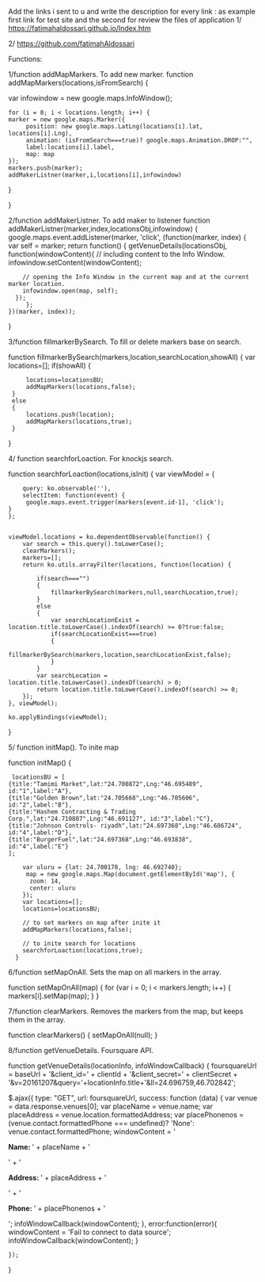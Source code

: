 

Add the links i sent to u and write the description for every link : as example first link for test site and the second for review the files of application
1/ https://fatimahaldossari.github.io/Index.htm

2/ https://github.com/fatimahAldossari





Functions:

1/function addMapMarkers.
 To add new marker.
 function addMapMarkers(locations,isFromSearch) {

var infowindow = new google.maps.InfoWindow();


	for (i = 0; i < locations.length; i++) {  
    marker = new google.maps.Marker({
         position: new google.maps.LatLng(locations[i].lat, locations[i].Lng),
		 animation: (isFromSearch===true)? google.maps.Animation.DROP:"",
		 label:locations[i].label,
         map: map
    });
	markers.push(marker);
    addMakerListner(marker,i,locations[i],infowindow)

}

}

2/function addMakerListner.
 To add maker to listener
 function addMakerListner(marker,index,locationsObj,infowindow)
{
	google.maps.event.addListener(marker, 'click', (function(marker, index) {
		var self = marker;
         return function() {
            getVenueDetails(locationsObj, function(windowContent){
        // including content to the Info Window.
        infowindow.setContent(windowContent);

        // opening the Info Window in the current map and at the current marker location.
        infowindow.open(map, self);
      });
         };
    })(marker, index));

}

3/function fillmarkerBySearch.
 To fill or delete markers base on search.

 function fillmarkerBySearch(markers,location,searchLocation,showAll)
  {
 	 var locations=[];
 	 if(showAll)
 	 {

 		 locations=locationsBU;
 		 addMapMarkers(locations,false);
 	 }
 	 else
 	 {
 		 locations.push(location);
 		 addMapMarkers(locations,true);
 	 }
  }

4/ function searchforLoaction.
 For knockjs search.

 function searchforLoaction(locations,isInit)
 {
	  var viewModel = {

        query: ko.observable(''),
		selectItem: function(event) {
         google.maps.event.trigger(markers[event.id-1], 'click');
    }
    };


    viewModel.locations = ko.dependentObservable(function() {
        var search = this.query().toLowerCase();
		clearMarkers();
		markers=[];
        return ko.utils.arrayFilter(locations, function(location) {

			if(search==="")
			{
				fillmarkerBySearch(markers,null,searchLocation,true);
			}
		    else
			{
				var searchLocationExist = location.title.toLowerCase().indexOf(search) >= 0?true:false;
				if(searchLocationExist===true)
				{
				fillmarkerBySearch(markers,location,searchLocationExist,false);
				}
			}
            var searchLocation = location.title.toLowerCase().indexOf(search) > 0;
			return location.title.toLowerCase().indexOf(search) >= 0;
        });
    }, viewModel);

    ko.applyBindings(viewModel);
 }


5/ function initMap().
 To inite map

 function initMap() {

	 locationsBU = [
	{title:"Tamimi Market",lat:"24.700872",Lng:"46.695489", id:"1",label:"A"},
    {title:"Golden Brown",lat:"24.705668",Lng:"46.705606", id:"2",label:"B"},
    {title:"Hashem Contracting & Trading Corp.",lat:"24.710807",Lng:"46.691127", id:"3",label:"C"},
	{title:"Johnson Controls- riyadh",lat:"24.697368",Lng:"46.686724",  id:"4",label:"D"},
	{title:"BurgerFuel",lat:"24.697368",Lng:"46.693838",  id:"4",label:"E"}
    ];

        var uluru = {lat: 24.700178, lng: 46.692740};
         map = new google.maps.Map(document.getElementById('map'), {
          zoom: 14,
          center: uluru
        });
        var locations=[];
		locations=locationsBU;

		// to set markers on map after inite it
        addMapMarkers(locations,false);

		// to inite search for locations
		searchforLoaction(locations,true);
      }


6/function setMapOnAll.
 Sets the map on all markers in the array.

 function setMapOnAll(map) {
         for (var i = 0; i < markers.length; i++) {
           markers[i].setMap(map);
         }
       }

7/function clearMarkers.
 Removes the markers from the map, but keeps them in the array.

 function clearMarkers() {
      setMapOnAll(null);
    }

8/function getVenueDetails.
Foursquare API.

function getVenueDetails(locationInfo, infoWindowCallback) {
  foursquareUrl = baseUrl + '&client_id=' + clientId + '&client_secret=' + clientSecret + '&v=20161207&query='+locationInfo.title+'&ll=24.696759,46.702842';

   $.ajax({
        type: "GET",
        url: foursquareUrl,
        success: function (data) {
   var venue = data.response.venues[0];
    var placeName = venue.name;
    var placeAddress = venue.location.formattedAddress;
    var placePhonenos = (venue.contact.formattedPhone === undefined)? 'None': venue.contact.formattedPhone;
    windowContent = '<div id="iw_container"><p><strong>Name: </strong>' + placeName + '</p>' +
                    '<p><strong>Address: </strong>  ' + placeAddress + '</p>' +
                    '<p><strong>Phone: </strong>' + placePhonenos + '</p></div>';
    infoWindowCallback(windowContent);
        },
		error:function(error){
      windowContent = 'Fail to connect to data source';
      infoWindowCallback(windowContent);
    }

    });


}
